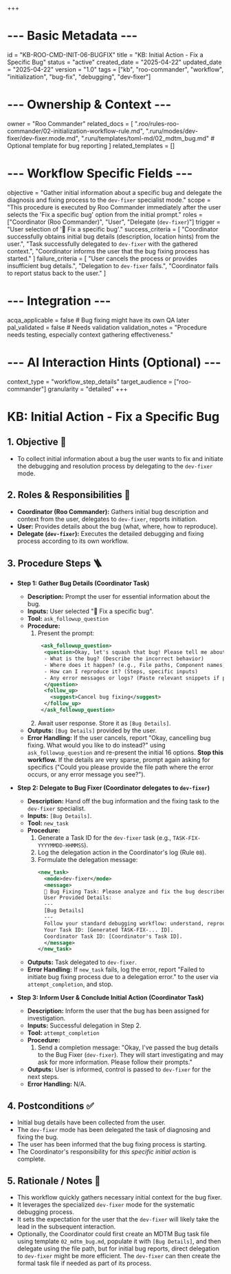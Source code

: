 +++
# --- Basic Metadata ---
id = "KB-ROO-CMD-INIT-06-BUGFIX"
title = "KB: Initial Action - Fix a Specific Bug"
status = "active"
created_date = "2025-04-22"
updated_date = "2025-04-22"
version = "1.0"
tags = ["kb", "roo-commander", "workflow", "initialization", "bug-fix", "debugging", "dev-fixer"]

# --- Ownership & Context ---
owner = "Roo Commander"
related_docs = [
    ".roo/rules-roo-commander/02-initialization-workflow-rule.md",
    ".ruru/modes/dev-fixer/dev-fixer.mode.md",
    ".ruru/templates/toml-md/02_mdtm_bug.md" # Optional template for bug reporting
]
related_templates = []

# --- Workflow Specific Fields ---
objective = "Gather initial information about a specific bug and delegate the diagnosis and fixing process to the `dev-fixer` specialist mode."
scope = "This procedure is executed by Roo Commander immediately after the user selects the 'Fix a specific bug' option from the initial prompt."
roles = ["Coordinator (Roo Commander)", "User", "Delegate (`dev-fixer`)"]
trigger = "User selection of '🐞 Fix a specific bug'."
success_criteria = [
    "Coordinator successfully obtains initial bug details (description, location hints) from the user.",
    "Task successfully delegated to `dev-fixer` with the gathered context.",
    "Coordinator informs the user that the bug fixing process has started."
]
failure_criteria = [
    "User cancels the process or provides insufficient bug details.",
    "Delegation to `dev-fixer` fails.",
    "Coordinator fails to report status back to the user."
]

# --- Integration ---
acqa_applicable = false # Bug fixing might have its own QA later
pal_validated = false # Needs validation
validation_notes = "Procedure needs testing, especially context gathering effectiveness."

# --- AI Interaction Hints (Optional) ---
context_type = "workflow_step_details"
target_audience = ["roo-commander"]
granularity = "detailed"
+++

# KB: Initial Action - Fix a Specific Bug

## 1. Objective 🎯
*   To collect initial information about a bug the user wants to fix and initiate the debugging and resolution process by delegating to the `dev-fixer` mode.

## 2. Roles & Responsibilities 👤
*   **Coordinator (Roo Commander):** Gathers initial bug description and context from the user, delegates to `dev-fixer`, reports initiation.
*   **User:** Provides details about the bug (what, where, how to reproduce).
*   **Delegate (`dev-fixer`):** Executes the detailed debugging and fixing process according to its own workflow.

## 3. Procedure Steps 🪜

*   **Step 1: Gather Bug Details (Coordinator Task)**
    *   **Description:** Prompt the user for essential information about the bug.
    *   **Inputs:** User selected "🐞 Fix a specific bug".
    *   **Tool:** `ask_followup_question`
    *   **Procedure:**
        1.  Present the prompt:
            ```xml
             <ask_followup_question>
              <question>Okay, let's squash that bug! Please tell me about it. Helpful details include:
              - What is the bug? (Describe the incorrect behavior)
              - Where does it happen? (e.g., File paths, Component names, URL)
              - How can I reproduce it? (Steps, specific inputs)
              - Any error messages or logs? (Paste relevant snippets if possible)
              </question>
              <follow_up>
                <suggest>Cancel bug fixing</suggest>
              </follow_up>
             </ask_followup_question>
            ```
        2.  Await user response. Store it as `[Bug Details]`.
    *   **Outputs:** `[Bug Details]` provided by the user.
    *   **Error Handling:** If the user cancels, report "Okay, cancelling bug fixing. What would you like to do instead?" using `ask_followup_question` and re-present the initial 16 options. **Stop this workflow.** If the details are very sparse, prompt again asking for specifics ("Could you please provide the file path where the error occurs, or any error message you see?").

*   **Step 2: Delegate to Bug Fixer (Coordinator delegates to `dev-fixer`)**
    *   **Description:** Hand off the bug information and the fixing task to the `dev-fixer` specialist.
    *   **Inputs:** `[Bug Details]`.
    *   **Tool:** `new_task`
    *   **Procedure:**
        1.  Generate a Task ID for the `dev-fixer` task (e.g., `TASK-FIX-YYYYMMDD-HHMMSS`).
        2.  Log the delegation action in the Coordinator's log (Rule `08`).
        3.  Formulate the delegation message:
            ```xml
            <new_task>
              <mode>dev-fixer</mode>
              <message>
              🐞 Bug Fixing Task: Please analyze and fix the bug described below.
              User Provided Details:
              ---
              [Bug Details]
              ---
              Follow your standard debugging workflow: understand, reproduce, isolate cause, propose/implement fix, verify. Ask clarifying questions if needed. Log your progress in your task file.
              Your Task ID: [Generated TASK-FIX-... ID].
              Coordinator Task ID: [Coordinator's Task ID].
              </message>
            </new_task>
            ```
    *   **Outputs:** Task delegated to `dev-fixer`.
    *   **Error Handling:** If `new_task` fails, log the error, report "Failed to initiate bug fixing process due to a delegation error." to the user via `attempt_completion`, and stop.

*   **Step 3: Inform User & Conclude Initial Action (Coordinator Task)**
    *   **Description:** Inform the user that the bug has been assigned for investigation.
    *   **Inputs:** Successful delegation in Step 2.
    *   **Tool:** `attempt_completion`
    *   **Procedure:**
        1.  Send a completion message: "Okay, I've passed the bug details to the Bug Fixer (`dev-fixer`). They will start investigating and may ask for more information. Please follow their prompts."
    *   **Outputs:** User is informed, control is passed to `dev-fixer` for the next steps.
    *   **Error Handling:** N/A.

## 4. Postconditions ✅
*   Initial bug details have been collected from the user.
*   The `dev-fixer` mode has been delegated the task of diagnosing and fixing the bug.
*   The user has been informed that the bug fixing process is starting.
*   The Coordinator's responsibility for *this specific initial action* is complete.

## 5. Rationale / Notes 🤔
*   This workflow quickly gathers necessary initial context for the bug fixer.
*   It leverages the specialized `dev-fixer` mode for the systematic debugging process.
*   It sets the expectation for the user that the `dev-fixer` will likely take the lead in the subsequent interaction.
*   Optionally, the Coordinator could first create an MDTM Bug task file using template `02_mdtm_bug.md`, populate it with `[Bug Details]`, and then delegate using the file path, but for initial bug reports, direct delegation to `dev-fixer` might be more efficient. The `dev-fixer` can then create the formal task file if needed as part of its process.
